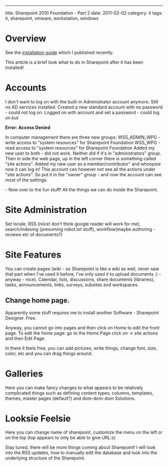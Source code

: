 ---
title: Sharepoint 2010 Foundation - Part 2
date: 2011-02-02
category: it
tags: it, sharepoint, vmware, workstation, windows

# Overview

See the [installation guide](http://guldmyr.com/sharepoint-2010-foundation-windows-2008-r2-vmware-workstation "installation guide") which I published recently.

This article is a brief look what to do in Sharepoint after it has been installed!

# Accounts

I don't want to log on with the built-in Administrator account anymore. Still no AD services installed. Created a new standard account with no password - could not log on. Logged on with account and set a password - could log on but

**Error: Access Denied**

In computer management there are three new groups: WSS\_ADMIN\_WPG - write access to "system resources" for Sharepoint Foundation WSS\_WPG - read access to "system resources" for Sharepoint Foundation Added my new user to both - did not work. Neither did if it's in "administrators" group. Then in side the web page, up in the left corner there is something called "site actions". Added my new user as a member/contributor" and whoopsie now it can log in! This account can however not see all the actions under "site actions". So put it in the "owner" group - and now the account can see most of the settings.

\- Now over to the fun stuff! All the things we can do inside the Sharepoint.

# Site Administration

Set locale, RSS (niice! don't think google reader will work for me), search/indexing (presuming robot.txt stuff), workflow(maybe authoring - reviews etc of documents?)

# Site Features

You can create pages (wiki - so Sharepoint is like a wiki as well, never saw that part when I've used it before, I've only used it to upload documents :) - anyway - nice). Calendar, lists, discussions, share documents (libraries), tasks, announcements, links, surveys, subsites and workspaces.

## Change home page.

Apparently some stuff requires me to install another Software - Sharepoint Designer. Free.

Anyway, you cannot go into pages and then click on Home to edit the front page. To edit the home page: go to the Home Page click on -> site actions and then Edit Page.

In there it feels free, you can add pictures, write things, change font, size, color, etc and you can drag things around.

# Galleries

Here you can make fancy changes to what appears to be relatively complicated things such as defining content types, columns, templates, themes, master pages (default?) and dom-dom-dom Solutions.

# Looksie Feelsie

Here you can change name of sharepoint, customize the menu on the left or on the top (top appears to only be able to give URL:s)

Stay tuned, there will be more things coming about Sharepoint! I will look into the RSS updates, how to manually edit the database and look into the underlying structure of the Sharepoint.
